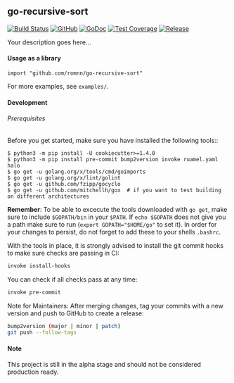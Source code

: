## go-recursive-sort

[![Build Status](https://travis-ci.com/romnn/go-recursive-sort.svg?branch=master)](https://travis-ci.com/romnn/go-recursive-sort)
[![GitHub](https://img.shields.io/github/license/romnn/go-recursive-sort)](https://github.com/romnn/go-recursive-sort)
[![GoDoc](https://godoc.org/github.com/romnn/go-recursive-sort?status.svg)](https://godoc.org/github.com/romnn/go-recursive-sort)  [![Test Coverage](https://codecov.io/gh/romnnn/go-recursive-sort/branch/master/graph/badge.svg)](https://codecov.io/gh/romnnn/go-recursive-sort)
[![Release](https://img.shields.io/github/release/romnn/go-recursive-sort)](https://github.com/romnn/go-recursive-sort/releases/latest)

Your description goes here...



#### Usage as a library

```golang
import "github.com/romnn/go-recursive-sort"
```

For more examples, see `examples/`.


#### Development

######  Prerequisites

Before you get started, make sure you have installed the following tools::

    $ python3 -m pip install -U cookiecutter>=1.4.0
    $ python3 -m pip install pre-commit bump2version invoke ruamel.yaml halo
    $ go get -u golang.org/x/tools/cmd/goimports
    $ go get -u golang.org/x/lint/golint
    $ go get -u github.com/fzipp/gocyclo
    $ go get -u github.com/mitchellh/gox  # if you want to test building on different architectures

**Remember**: To be able to excecute the tools downloaded with `go get`, 
make sure to include `$GOPATH/bin` in your `$PATH`.
If `echo $GOPATH` does not give you a path make sure to run
(`export GOPATH="$HOME/go"` to set it). In order for your changes to persist, 
do not forget to add these to your shells `.bashrc`.

With the tools in place, it is strongly advised to install the git commit hooks to make sure checks are passing in CI:
```bash
invoke install-hooks
```

You can check if all checks pass at any time:
```bash
invoke pre-commit
```

Note for Maintainers: After merging changes, tag your commits with a new version and push to GitHub to create a release:
```bash
bump2version (major | minor | patch)
git push --follow-tags
```

#### Note

This project is still in the alpha stage and should not be considered production ready.
